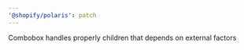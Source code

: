 ```yaml
---
'@shopify/polaris': patch
---
```


Combobox handles properly children that depends on external factors
